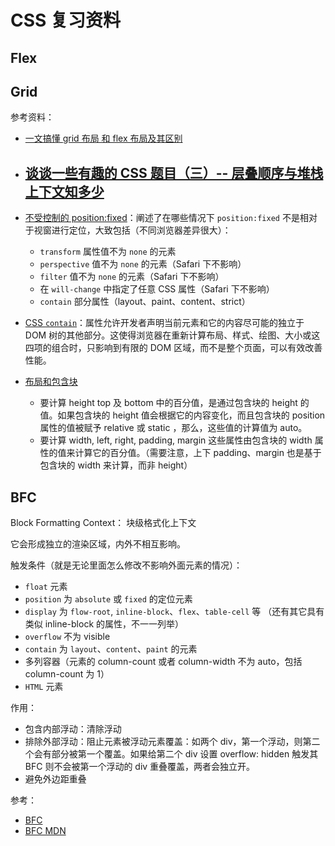 # CSS 复习资料

## Flex

## Grid

参考资料：

- [一文搞懂 grid 布局 和 flex 布局及其区别](https://juejin.cn/post/6940627375537258527)
- ## [谈谈一些有趣的 CSS 题目（三）-- 层叠顺序与堆栈上下文知多少](https://www.cnblogs.com/coco1s/p/5899089.html)
- [不受控制的 position:fixed](https://www.cnblogs.com/coco1s/p/7358830.html)：阐述了在哪些情况下 `position:fixed` 不是相对于视窗进行定位，大致包括（不同浏览器差异很大）：

  - `transform` 属性值不为 `none` 的元素
  - `perspective` 值不为 `none` 的元素（Safari 下不影响）
  - `filter` 值不为 `none` 的元素（Safari 下不影响）
  - 在 `will-change` 中指定了任意 CSS 属性（Safari 下不影响）
  - `contain` 部分属性（layout、paint、content、strict）

- [CSS `contain`](https://developer.mozilla.org/zh-CN/docs/Web/CSS/contain)：属性允许开发者声明当前元素和它的内容尽可能的独立于 DOM 树的其他部分。这使得浏览器在重新计算布局、样式、绘图、大小或这四项的组合时，只影响到有限的 DOM 区域，而不是整个页面，可以有效改善性能。
- [布局和包含块](https://developer.mozilla.org/zh-CN/docs/Web/CSS/Containing_block)
  - 要计算 height top 及 bottom 中的百分值，是通过包含块的 height 的值。如果包含块的 height 值会根据它的内容变化，而且包含块的 position 属性的值被赋予 relative 或 static ，那么，这些值的计算值为 auto。
  - 要计算 width, left, right, padding, margin 这些属性由包含块的 width 属性的值来计算它的百分值。（需要注意，上下 padding、margin 也是基于包含块的 width 来计算，而非 height）

## BFC

Block Formatting Context： 块级格式化上下文

它会形成独立的渲染区域，内外不相互影响。

触发条件（就是无论里面怎么修改不影响外面元素的情况）：

- `float` 元素
- `position` 为 `absolute` 或 `fixed` 的定位元素
- `display` 为 `flow-root`, `inline-block`、`flex`、`table-cell` 等 （还有其它具有类似 inline-block 的属性，不一一列举）
- `overflow` 不为 visible
- `contain` 为 `layout`、`content`、`paint` 的元素
- 多列容器（元素的 column-count 或者 column-width 不为 auto，包括 column-count 为 1）
- `HTML` 元素

作用：

- 包含内部浮动：清除浮动
- 排除外部浮动：阻止元素被浮动元素覆盖：如两个 div，第一个浮动，则第二个会有部分被第一个覆盖。如果给第二个 div 设置 overflow: hidden 触发其 BFC 则不会被第一个浮动的 div 重叠覆盖，两者会独立开。
- 避免外边距重叠

参考：

- [BFC](https://www.bilibili.com/video/BV1aZ4y1M7gW?spm_id_from=333.337.search-card.all.click)
- [BFC MDN](https://developer.mozilla.org/zh-CN/docs/Web/Guide/CSS/Block_formatting_context)
